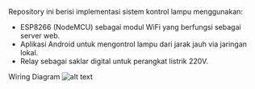 Repository ini berisi implementasi sistem kontrol lampu menggunakan:

- ESP8266 (NodeMCU) sebagai modul WiFi yang berfungsi sebagai server web.
- Aplikasi Android untuk mengontrol lampu dari jarak jauh via jaringan lokal.
- Relay sebagai saklar digital untuk perangkat listrik 220V.

Wiring Diagram
![alt text](https://github.com/user-attachments/assets/73443b5a-3228-4394-81a7-a4a97719d6f1)
